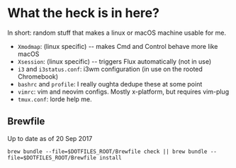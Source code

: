 # What the heck is in here?

In short: random stuff that makes a linux or macOS machine usable for me.

- `Xmodmap`: (linux specific) -- makes Cmd and Control behave more like macOS
- `Xsession`: (linux specific) -- triggers Flux automatically (not in use)
- `i3` and `i3status.conf`: i3wm configuration (in use on the rooted Chromebook)
- `bashrc` and `profile`: I really oughta dedupe these at some point
- `vimrc`: vim and neovim configs. Mostly x-platform, but requires vim-plug
- `tmux.conf`: lorde help me.

## Brewfile
Up to date as of 20 Sep 2017

`brew bundle --file=$DOTFILES_ROOT/Brewfile check || brew bundle --file=$DOTFILES_ROOT/Brewfile install`
